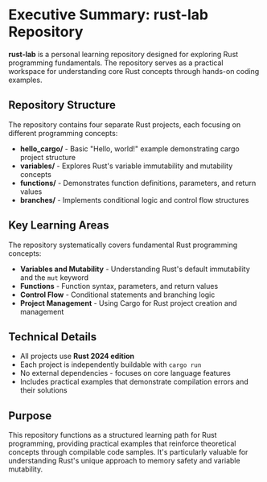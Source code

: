 # Executive Summary: rust-lab Repository

**rust-lab** is a personal learning repository designed for exploring Rust programming fundamentals. The repository serves as a practical workspace for understanding core Rust concepts through hands-on coding examples.

## Repository Structure
The repository contains four separate Rust projects, each focusing on different programming concepts:

- **hello_cargo/** - Basic "Hello, world!" example demonstrating cargo project structure
- **variables/** - Explores Rust's variable immutability and mutability concepts  
- **functions/** - Demonstrates function definitions, parameters, and return values
- **branches/** - Implements conditional logic and control flow structures

## Key Learning Areas
The repository systematically covers fundamental Rust programming concepts:
- **Variables and Mutability** - Understanding Rust's default immutability and the `mut` keyword
- **Functions** - Function syntax, parameters, and return values
- **Control Flow** - Conditional statements and branching logic
- **Project Management** - Using Cargo for Rust project creation and management

## Technical Details
- All projects use **Rust 2024 edition**
- Each project is independently buildable with `cargo run`
- No external dependencies - focuses on core language features
- Includes practical examples that demonstrate compilation errors and their solutions

## Purpose
This repository functions as a structured learning path for Rust programming, providing practical examples that reinforce theoretical concepts through compilable code samples. It's particularly valuable for understanding Rust's unique approach to memory safety and variable mutability.